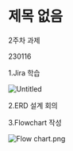 # 제목 없음

2주차 과제

230116

1.Jira 학습

![Untitled](%E1%84%8C%E1%85%A6%E1%84%86%E1%85%A9%E1%86%A8%20%E1%84%8B%E1%85%A5%E1%86%B9%E1%84%8B%E1%85%B3%E1%86%B7%208fd248a1018e4d45a9e3b02a691574af/Untitled.png)

2.ERD 설계 회의

3.Flowchart 작성

![Flow chart.png](%E1%84%8C%E1%85%A6%E1%84%86%E1%85%A9%E1%86%A8%20%E1%84%8B%E1%85%A5%E1%86%B9%E1%84%8B%E1%85%B3%E1%86%B7%208fd248a1018e4d45a9e3b02a691574af/Flow_chart.png)